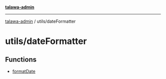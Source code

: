 [**talawa-admin**](../../README.md)

***

[talawa-admin](../../README.md) / utils/dateFormatter

# utils/dateFormatter

## Functions

- [formatDate](functions/formatDate.md)

